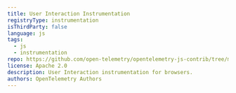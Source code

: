 ```yaml
---
title: User Interaction Instrumentation
registryType: instrumentation
isThirdParty: false
language: js
tags:
  - js
  - instrumentation
repo: https://github.com/open-telemetry/opentelemetry-js-contrib/tree/main/plugins/web/opentelemetry-instrumentation-user-interaction
license: Apache 2.0
description: User Interaction instrumentation for browsers.
authors: OpenTelemetry Authors
---
```

